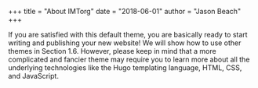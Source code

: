
+++
title = "About IMTorg"
date = "2018-06-01"
author = "Jason Beach"
+++

If you are satisfied with this default theme, you are basically ready to start writing and publishing your new website! We will show how to use other themes in Section 1.6. However, please keep in mind that a more complicated and fancier theme may require you to learn more about all the underlying technologies like the Hugo templating language, HTML, CSS, and JavaScript.